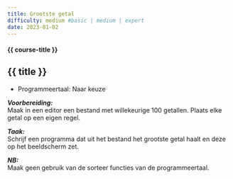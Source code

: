 ```yaml
---
title: Grootste getal
difficulty: medium #basic | medium | expert
date: 2023-01-02
---
```


#### {{ course-title }}

## {{ title }}

* Programmeertaal: Naar keuze

***Voorbereiding:***  
Maak in een editor een bestand met willekeurige 100 getallen. Plaats
elke getal op een eigen regel.

***Taak:***  
Schrijf een programma dat uit het bestand het grootste getal haalt en
deze op het beeldscherm zet.

***NB:***  
Maak geen gebruik van de sorteer functies van de programmeertaal.
